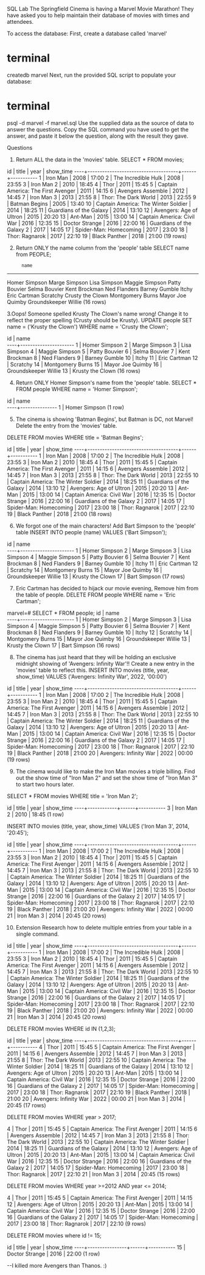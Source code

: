 SQL Lab
The Springfield Cinema is having a Marvel Movie Marathon! They have asked you to help maintain their database of movies with times and attendees.

To access the database:
First, create a database called 'marvel'

# terminal
createdb marvel
Next, run the provided SQL script to populate your database:

# terminal
psql -d marvel -f marvel.sql
Use the supplied data as the source of data to answer the questions. Copy the SQL command you have used to get the answer, and paste it below the question, along with the result they gave.

Questions
1. Return ALL the data in the 'movies' table.
SELECT * FROM movies;

id |                title                | year | show_time 
----+-------------------------------------+------+-----------
  1 | Iron Man                            | 2008 | 17:00
  2 | The Incredible Hulk                 | 2008 | 23:55
  3 | Iron Man 2                          | 2010 | 18:45
  4 | Thor                                | 2011 | 15:45
  5 | Captain America: The First Avenger  | 2011 | 14:15
  6 | Avengers Assemble                   | 2012 | 14:45
  7 | Iron Man 3                          | 2013 | 21:55
  8 | Thor: The Dark World                | 2013 | 22:55
  9 | Batman Begins                       | 2005 | 13:40
 10 | Captain America: The Winter Soldier | 2014 | 18:25
 11 | Guardians of the Galaxy             | 2014 | 13:10
 12 | Avengers: Age of Ultron             | 2015 | 20:20
 13 | Ant-Man                             | 2015 | 13:00
 14 | Captain America: Civil War          | 2016 | 12:35
 15 | Doctor Strange                      | 2016 | 22:00
 16 | Guardians of the Galaxy 2           | 2017 | 14:05
 17 | Spider-Man: Homecoming              | 2017 | 23:00
 18 | Thor: Ragnarok                      | 2017 | 22:10
 19 | Black Panther                       | 2018 | 21:00
(19 rows)



2. Return ONLY the name column from the 'people' table
SELECT name from PEOPLE;

         name         
----------------------
 Homer Simpson
 Marge Simpson
 Lisa Simpson
 Maggie Simpson
 Patty Bouvier
 Selma Bouvier
 Kent Brockman
 Ned Flanders
 Barney Gumble
 Itchy
 Eric Cartman
 Scratchy
 Crusty the Clown
 Montgomery Burns
 Mayor Joe Quimby
 Groundskeeper Willie
(16 rows)

3.Oops! Someone spelled Krusty The Clown's name wrong! Change it to reflect the proper spelling (Crusty should be Krusty).
UPDATE people SET name = ('Krusty the Clown') WHERE name = 'Crusty the Clown';

id |         name         
----+----------------------
  1 | Homer Simpson
  2 | Marge Simpson
  3 | Lisa Simpson
  4 | Maggie Simpson
  5 | Patty Bouvier
  6 | Selma Bouvier
  7 | Kent Brockman
  8 | Ned Flanders
  9 | Barney Gumble
 10 | Itchy
 11 | Eric Cartman
 12 | Scratchy
 14 | Montgomery Burns
 15 | Mayor Joe Quimby
 16 | Groundskeeper Willie
 13 | Krusty the Clown
(16 rows)


4. Return ONLY Homer Simpson's name from the 'people' table.
SELECT * FROM people WHERE name = 'Homer Simpson';

 id |     name      
----+---------------
  1 | Homer Simpson
(1 row)



5. The cinema is showing 'Batman Begins', but Batman is DC, not Marvel! Delete the entry from the 'movies' table.

DELETE FROM movies WHERE title = 'Batman Begins';

 id |                title                | year | show_time 
----+-------------------------------------+------+-----------
  1 | Iron Man                            | 2008 | 17:00
  2 | The Incredible Hulk                 | 2008 | 23:55
  3 | Iron Man 2                          | 2010 | 18:45
  4 | Thor                                | 2011 | 15:45
  5 | Captain America: The First Avenger  | 2011 | 14:15
  6 | Avengers Assemble                   | 2012 | 14:45
  7 | Iron Man 3                          | 2013 | 21:55
  8 | Thor: The Dark World                | 2013 | 22:55
 10 | Captain America: The Winter Soldier | 2014 | 18:25
 11 | Guardians of the Galaxy             | 2014 | 13:10
 12 | Avengers: Age of Ultron             | 2015 | 20:20
 13 | Ant-Man                             | 2015 | 13:00
 14 | Captain America: Civil War          | 2016 | 12:35
 15 | Doctor Strange                      | 2016 | 22:00
 16 | Guardians of the Galaxy 2           | 2017 | 14:05
 17 | Spider-Man: Homecoming              | 2017 | 23:00
 18 | Thor: Ragnarok                      | 2017 | 22:10
 19 | Black Panther                       | 2018 | 21:00
(18 rows)


6. We forgot one of the main characters! Add Bart Simpson to the 'people' table
INSERT INTO people (name) VALUES ('Bart Simpson');

 id |         name         
----+----------------------
  1 | Homer Simpson
  2 | Marge Simpson
  3 | Lisa Simpson
  4 | Maggie Simpson
  5 | Patty Bouvier
  6 | Selma Bouvier
  7 | Kent Brockman
  8 | Ned Flanders
  9 | Barney Gumble
 10 | Itchy
 11 | Eric Cartman
 12 | Scratchy
 14 | Montgomery Burns
 15 | Mayor Joe Quimby
 16 | Groundskeeper Willie
 13 | Krusty the Clown
 17 | Bart Simpson
(17 rows)



7. Eric Cartman has decided to hijack our movie evening, Remove him from the table of people.
DELETE FROM people  WHERE name = 'Eric Cartman';

marvel=# SELECT * FROM people;
 id |         name         
----+----------------------
  1 | Homer Simpson
  2 | Marge Simpson
  3 | Lisa Simpson
  4 | Maggie Simpson
  5 | Patty Bouvier
  6 | Selma Bouvier
  7 | Kent Brockman
  8 | Ned Flanders
  9 | Barney Gumble
 10 | Itchy
 12 | Scratchy
 14 | Montgomery Burns
 15 | Mayor Joe Quimby
 16 | Groundskeeper Willie
 13 | Krusty the Clown
 17 | Bart Simpson
(16 rows)



8. The cinema has just heard that they will be holding an exclusive midnight showing of 'Avengers: Infinity War'!! Create a new entry in the 'movies' table to reflect this.
INSERT INTO movies (title, year, show_time) VALUES ('Avengers: Infinity War', 2022, '00:00')

 id |                title                | year | show_time 
----+-------------------------------------+------+-----------
  1 | Iron Man                            | 2008 | 17:00
  2 | The Incredible Hulk                 | 2008 | 23:55
  3 | Iron Man 2                          | 2010 | 18:45
  4 | Thor                                | 2011 | 15:45
  5 | Captain America: The First Avenger  | 2011 | 14:15
  6 | Avengers Assemble                   | 2012 | 14:45
  7 | Iron Man 3                          | 2013 | 21:55
  8 | Thor: The Dark World                | 2013 | 22:55
 10 | Captain America: The Winter Soldier | 2014 | 18:25
 11 | Guardians of the Galaxy             | 2014 | 13:10
 12 | Avengers: Age of Ultron             | 2015 | 20:20
 13 | Ant-Man                             | 2015 | 13:00
 14 | Captain America: Civil War          | 2016 | 12:35
 15 | Doctor Strange                      | 2016 | 22:00
 16 | Guardians of the Galaxy 2           | 2017 | 14:05
 17 | Spider-Man: Homecoming              | 2017 | 23:00
 18 | Thor: Ragnarok                      | 2017 | 22:10
 19 | Black Panther                       | 2018 | 21:00
 20 | Avengers: Infinity War              | 2022 | 00:00
(19 rows)




9. The cinema would like to make the Iron Man movies a triple billing. Find out the show time of "Iron Man 2" and set the show time of "Iron Man 3" to start two hours later.

SELECT * FROM movies WHERE title = 'Iron Man 2';

 id |   title    | year | show_time 
----+------------+------+-----------
  3 | Iron Man 2 | 2010 | 18:45
(1 row)

INSERT INTO movies (title, year, show_time) VALUES ('Iron Man 3', 2014, '20:45');

 id |                title                | year | show_time 
----+-------------------------------------+------+-----------
  1 | Iron Man                            | 2008 | 17:00
  2 | The Incredible Hulk                 | 2008 | 23:55
  3 | Iron Man 2                          | 2010 | 18:45
  4 | Thor                                | 2011 | 15:45
  5 | Captain America: The First Avenger  | 2011 | 14:15
  6 | Avengers Assemble                   | 2012 | 14:45
  7 | Iron Man 3                          | 2013 | 21:55
  8 | Thor: The Dark World                | 2013 | 22:55
 10 | Captain America: The Winter Soldier | 2014 | 18:25
 11 | Guardians of the Galaxy             | 2014 | 13:10
 12 | Avengers: Age of Ultron             | 2015 | 20:20
 13 | Ant-Man                             | 2015 | 13:00
 14 | Captain America: Civil War          | 2016 | 12:35
 15 | Doctor Strange                      | 2016 | 22:00
 16 | Guardians of the Galaxy 2           | 2017 | 14:05
 17 | Spider-Man: Homecoming              | 2017 | 23:00
 18 | Thor: Ragnarok                      | 2017 | 22:10
 19 | Black Panther                       | 2018 | 21:00
 20 | Avengers: Infinity War              | 2022 | 00:00
 21 | Iron Man 3                          | 2014 | 20:45
(20 rows)



10. Extension
Research how to delete multiple entries from your table in a single command.

 id |                title                | year | show_time 
----+-------------------------------------+------+-----------
  1 | Iron Man                            | 2008 | 17:00
  2 | The Incredible Hulk                 | 2008 | 23:55
  3 | Iron Man 2                          | 2010 | 18:45
  4 | Thor                                | 2011 | 15:45
  5 | Captain America: The First Avenger  | 2011 | 14:15
  6 | Avengers Assemble                   | 2012 | 14:45
  7 | Iron Man 3                          | 2013 | 21:55
  8 | Thor: The Dark World                | 2013 | 22:55
 10 | Captain America: The Winter Soldier | 2014 | 18:25
 11 | Guardians of the Galaxy             | 2014 | 13:10
 12 | Avengers: Age of Ultron             | 2015 | 20:20
 13 | Ant-Man                             | 2015 | 13:00
 14 | Captain America: Civil War          | 2016 | 12:35
 15 | Doctor Strange                      | 2016 | 22:00
 16 | Guardians of the Galaxy 2           | 2017 | 14:05
 17 | Spider-Man: Homecoming              | 2017 | 23:00
 18 | Thor: Ragnarok                      | 2017 | 22:10
 19 | Black Panther                       | 2018 | 21:00
 20 | Avengers: Infinity War              | 2022 | 00:00
 21 | Iron Man 3                          | 2014 | 20:45
(20 rows)


DELETE FROM movies WHERE id IN (1,2,3);

 id |                title                | year | show_time 
----+-------------------------------------+------+-----------
  4 | Thor                                | 2011 | 15:45
  5 | Captain America: The First Avenger  | 2011 | 14:15
  6 | Avengers Assemble                   | 2012 | 14:45
  7 | Iron Man 3                          | 2013 | 21:55
  8 | Thor: The Dark World                | 2013 | 22:55
 10 | Captain America: The Winter Soldier | 2014 | 18:25
 11 | Guardians of the Galaxy             | 2014 | 13:10
 12 | Avengers: Age of Ultron             | 2015 | 20:20
 13 | Ant-Man                             | 2015 | 13:00
 14 | Captain America: Civil War          | 2016 | 12:35
 15 | Doctor Strange                      | 2016 | 22:00
 16 | Guardians of the Galaxy 2           | 2017 | 14:05
 17 | Spider-Man: Homecoming              | 2017 | 23:00
 18 | Thor: Ragnarok                      | 2017 | 22:10
 19 | Black Panther                       | 2018 | 21:00
 20 | Avengers: Infinity War              | 2022 | 00:00
 21 | Iron Man 3                          | 2014 | 20:45
(17 rows)


DELETE FROM movies WHERE year > 2017;


  4 | Thor                                | 2011 | 15:45
  5 | Captain America: The First Avenger  | 2011 | 14:15
  6 | Avengers Assemble                   | 2012 | 14:45
  7 | Iron Man 3                          | 2013 | 21:55
  8 | Thor: The Dark World                | 2013 | 22:55
 10 | Captain America: The Winter Soldier | 2014 | 18:25
 11 | Guardians of the Galaxy             | 2014 | 13:10
 12 | Avengers: Age of Ultron             | 2015 | 20:20
 13 | Ant-Man                             | 2015 | 13:00
 14 | Captain America: Civil War          | 2016 | 12:35
 15 | Doctor Strange                      | 2016 | 22:00
 16 | Guardians of the Galaxy 2           | 2017 | 14:05
 17 | Spider-Man: Homecoming              | 2017 | 23:00
 18 | Thor: Ragnarok                      | 2017 | 22:10
 21 | Iron Man 3                          | 2014 | 20:45
(15 rows)

DELETE FROM movies WHERE year >=2012 AND year <= 2014;

  4 | Thor                               | 2011 | 15:45
  5 | Captain America: The First Avenger | 2011 | 14:15
 12 | Avengers: Age of Ultron            | 2015 | 20:20
 13 | Ant-Man                            | 2015 | 13:00
 14 | Captain America: Civil War         | 2016 | 12:35
 15 | Doctor Strange                     | 2016 | 22:00
 16 | Guardians of the Galaxy 2          | 2017 | 14:05
 17 | Spider-Man: Homecoming             | 2017 | 23:00
 18 | Thor: Ragnarok                     | 2017 | 22:10
(9 rows)

DELETE FROM movies where id != 15;

 id |     title      | year | show_time 
----+----------------+------+-----------
 15 | Doctor Strange | 2016 | 22:00
(1 row)

--I killed more Avengers than Thanos. :)
